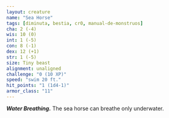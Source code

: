 ```yaml
---
layout: creature
name: "Sea Horse"
tags: [diminuta, bestia, cr0, manual-de-monstruos]
cha: 2 (-4)
wis: 10 (0)
int: 1 (-5)
con: 8 (-1)
dex: 12 (+1)
str: 1 (-5)
size: Tiny beast
alignment: unaligned
challenge: "0 (10 XP)"
speed: "swim 20 ft."
hit_points: "1 (1d4-1)"
armor_class: "11"
---
```


***Water Breathing.*** The sea horse can breathe only underwater.